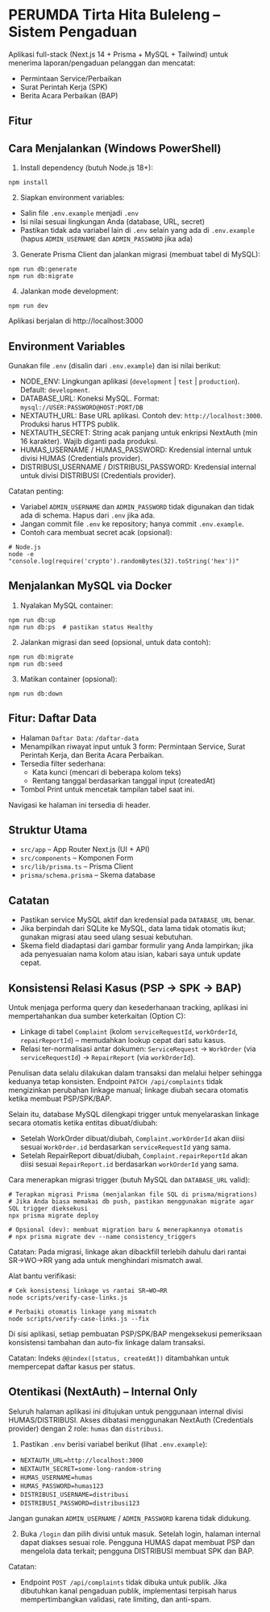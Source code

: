 # PERUMDA Tirta Hita Buleleng – Sistem Pengaduan

Aplikasi full-stack (Next.js 14 + Prisma + MySQL + Tailwind) untuk menerima laporan/pengaduan pelanggan dan mencatat:

- Permintaan Service/Perbaikan
- Surat Perintah Kerja (SPK)
- Berita Acara Perbaikan (BAP)

## Fitur

## Cara Menjalankan (Windows PowerShell)

1. Install dependency (butuh Node.js 18+):

```pwsh
npm install
```

2. Siapkan environment variables:

- Salin file `.env.example` menjadi `.env`
- Isi nilai sesuai lingkungan Anda (database, URL, secret)
- Pastikan tidak ada variabel lain di `.env` selain yang ada di `.env.example` (hapus `ADMIN_USERNAME` dan `ADMIN_PASSWORD` jika ada)

3. Generate Prisma Client dan jalankan migrasi (membuat tabel di MySQL):

```pwsh
npm run db:generate
npm run db:migrate
```

4. Jalankan mode development:

```pwsh
npm run dev
```

Aplikasi berjalan di http://localhost:3000

## Environment Variables

Gunakan file `.env` (disalin dari `.env.example`) dan isi nilai berikut:

- NODE_ENV: Lingkungan aplikasi (`development` | `test` | `production`). Default: `development`.
- DATABASE_URL: Koneksi MySQL. Format: `mysql://USER:PASSWORD@HOST:PORT/DB`
- NEXTAUTH_URL: Base URL aplikasi. Contoh dev: `http://localhost:3000`. Produksi harus HTTPS publik.
- NEXTAUTH_SECRET: String acak panjang untuk enkripsi NextAuth (min 16 karakter). Wajib diganti pada produksi.
- HUMAS_USERNAME / HUMAS_PASSWORD: Kredensial internal untuk divisi HUMAS (Credentials provider).
- DISTRIBUSI_USERNAME / DISTRIBUSI_PASSWORD: Kredensial internal untuk divisi DISTRIBUSI (Credentials provider).

Catatan penting:

- Variabel `ADMIN_USERNAME` dan `ADMIN_PASSWORD` tidak digunakan dan tidak ada di schema. Hapus dari `.env` jika ada.
- Jangan commit file `.env` ke repository; hanya commit `.env.example`.
- Contoh cara membuat secret acak (opsional):

```pwsh
# Node.js
node -e "console.log(require('crypto').randomBytes(32).toString('hex'))"
```

## Menjalankan MySQL via Docker

1. Nyalakan MySQL container:

```pwsh
npm run db:up
npm run db:ps  # pastikan status Healthy
```

2. Jalankan migrasi dan seed (opsional, untuk data contoh):

```pwsh
npm run db:migrate
npm run db:seed
```

3. Matikan container (opsional):

```pwsh
npm run db:down
```

## Fitur: Daftar Data

- Halaman `Daftar Data`: `/daftar-data`
- Menampilkan riwayat input untuk 3 form: Permintaan Service, Surat Perintah Kerja, dan Berita Acara Perbaikan.
- Tersedia filter sederhana:
  - Kata kunci (mencari di beberapa kolom teks)
  - Rentang tanggal berdasarkan tanggal input (createdAt)
- Tombol Print untuk mencetak tampilan tabel saat ini.

Navigasi ke halaman ini tersedia di header.

## Struktur Utama

- `src/app` – App Router Next.js (UI + API)
- `src/components` – Komponen Form
- `src/lib/prisma.ts` – Prisma Client
- `prisma/schema.prisma` – Skema database

## Catatan

- Pastikan service MySQL aktif dan kredensial pada `DATABASE_URL` benar.
- Jika berpindah dari SQLite ke MySQL, data lama tidak otomatis ikut; gunakan migrasi atau seed ulang sesuai kebutuhan.
- Skema field diadaptasi dari gambar formulir yang Anda lampirkan; jika ada penyesuaian nama kolom atau isian, kabari saya untuk update cepat.

## Konsistensi Relasi Kasus (PSP → SPK → BAP)

Untuk menjaga performa query dan kesederhanaan tracking, aplikasi ini mempertahankan dua sumber keterkaitan (Option C):

- Linkage di tabel `Complaint` (kolom `serviceRequestId`, `workOrderId`, `repairReportId`) – memudahkan lookup cepat dari satu kasus.
- Relasi ter-normalisasi antar dokumen: `ServiceRequest` → `WorkOrder` (via `serviceRequestId`) → `RepairReport` (via `workOrderId`).

Penulisan data selalu dilakukan dalam transaksi dan melalui helper sehingga keduanya tetap konsisten. Endpoint `PATCH /api/complaints` tidak mengizinkan perubahan linkage manual; linkage diubah secara otomatis ketika membuat PSP/SPK/BAP.

Selain itu, database MySQL dilengkapi trigger untuk menyelaraskan linkage secara otomatis ketika entitas dibuat/diubah:

- Setelah WorkOrder dibuat/diubah, `Complaint.workOrderId` akan diisi sesuai `WorkOrder.id` berdasarkan `serviceRequestId` yang sama.
- Setelah RepairReport dibuat/diubah, `Complaint.repairReportId` akan diisi sesuai `RepairReport.id` berdasarkan `workOrderId` yang sama.

Cara menerapkan migrasi trigger (butuh MySQL dan `DATABASE_URL` valid):

```pwsh
# Terapkan migrasi Prisma (menjalankan file SQL di prisma/migrations)
# Jika Anda biasa memakai db push, pastikan menggunakan migrate agar SQL trigger dieksekusi
npx prisma migrate deploy

# Opsional (dev): membuat migration baru & menerapkannya otomatis
# npx prisma migrate dev --name consistency_triggers
```

Catatan: Pada migrasi, linkage akan dibackfill terlebih dahulu dari rantai SR→WO→RR yang ada untuk menghindari mismatch awal.

Alat bantu verifikasi:

```pwsh
# Cek konsistensi linkage vs rantai SR→WO→RR
node scripts/verify-case-links.js

# Perbaiki otomatis linkage yang mismatch
node scripts/verify-case-links.js --fix
```

Di sisi aplikasi, setiap pembuatan PSP/SPK/BAP mengeksekusi pemeriksaan konsistensi tambahan dan auto-fix linkage dalam transaksi.

Catatan: Indeks `@@index([status, createdAt])` ditambahkan untuk mempercepat daftar kasus per status.

## Otentikasi (NextAuth) – Internal Only

Seluruh halaman aplikasi ini ditujukan untuk penggunaan internal divisi HUMAS/DISTRIBUSI. Akses
dibatasi menggunakan NextAuth (Credentials provider) dengan 2 role: `humas` dan `distribusi`.

1. Pastikan `.env` berisi variabel berikut (lihat `.env.example`):

- `NEXTAUTH_URL=http://localhost:3000`
- `NEXTAUTH_SECRET=some-long-random-string`
- `HUMAS_USERNAME=humas`
- `HUMAS_PASSWORD=humas123`
- `DISTRIBUSI_USERNAME=distribusi`
- `DISTRIBUSI_PASSWORD=distribusi123`

Jangan gunakan `ADMIN_USERNAME` / `ADMIN_PASSWORD` karena tidak didukung.

2. Buka `/login` dan pilih divisi untuk masuk. Setelah login, halaman internal dapat diakses sesuai
   role. Pengguna HUMAS dapat membuat PSP dan mengelola data terkait; pengguna DISTRIBUSI
   membuat SPK dan BAP.

Catatan:

- Endpoint `POST /api/complaints` tidak dibuka untuk publik. Jika dibutuhkan kanal pengaduan
  publik, implementasi terpisah harus mempertimbangkan validasi, rate limiting, dan anti-spam.
